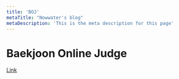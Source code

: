 ```yaml
---
title: 'BOJ'
metaTitle: "Nowwater's blog"
metaDescription: 'This is the meta description for this page'
---
```


# Baekjoon Online Judge

[Link](https://www.acmicpc.net/)
